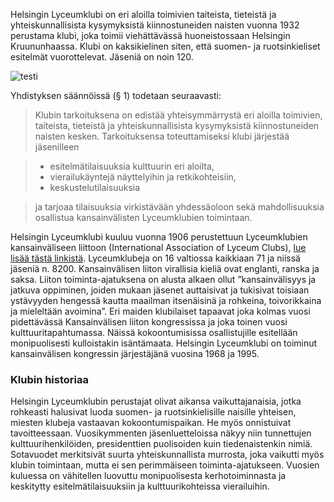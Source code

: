 
Helsingin Lyceumklubi on eri aloilla toimivien taiteista, tieteistä ja yhteiskunnallisista kysymyksistä kiinnostuneiden naisten vuonna 1932 perustama klubi, joka toimii viehättävässä huoneistossaan Helsingin Kruununhaassa. Klubi on kaksikielinen siten, että suomen- ja ruotsinkieliset esitelmät vuorottelevat. Jäseniä on noin 120.

![testi](/app/assets/linkedin_profile_small.jpeg)

Yhdistyksen säännöissä (§ 1) todetaan seuraavasti:
>Klubin tarkoituksena on edistää yhteisymmärrystä eri aloilla toimivien, taiteista, tieteistä ja yhteiskunnallisista kysymyksistä kiinnostuneiden naisten kesken. Tarkoituksensa toteuttamiseksi klubi järjestää jäsenilleen

>* esitelmätilaisuuksia kulttuurin eri aloilta,
>* vierailukäyntejä näyttelyihin ja retkikohteisiin,
>* keskustelutilaisuuksia

>ja tarjoaa tilaisuuksia virkistävään yhdessäoloon sekä mahdollisuuksia osallistua kansainvälisten Lyceumklubien toimintaan.

Helsingin Lyceumklubi kuuluu vuonna 1906 perustettuun Lyceumklubien kansainväliseen liittoon (International Association of Lyceum Clubs), [lue lisää tästä linkistä](http://www.lyceumclub.org/index.php?lang=en "IALC"). Lyceumklubeja on 16 valtiossa kaikkiaan 71 ja niissä jäseniä n. 8200. Kansainvälisen liiton virallisia kieliä ovat englanti, ranska ja saksa. Liiton toiminta-ajatuksena on alusta alkaen ollut ”kansainvälisyys ja jatkuva oppiminen, joiden mukaan jäsenet auttaisivat ja tukisivat 
toisiaan ystävyyden hengessä kautta maailman itsenäisinä ja rohkeina, toivorikkaina ja mieleltään avoimina”. Eri maiden klubilaiset tapaavat joka kolmas vuosi pidettävässä Kansainvälisen liiton kongressissa ja joka toinen vuosi kulttuuritapahtumassa. Näissä kokoontumisissa osallistujille esitellään monipuolisesti kulloistakin isäntämaata. Helsingin Lyceumklubi on toiminut kansainvälisen kongressin järjestäjänä vuosina 
1968 ja 1995.

### Klubin historiaa

Helsingin Lyceumklubin perustajat olivat aikansa vaikuttajanaisia, jotka rohkeasti halusivat luoda suomen- ja ruotsinkielisille naisille yhteisen, miesten klubeja vastaavan kokoontumispaikan. He myös onnistuivat tavoitteessaan. Vuosikymmenten jäsenluetteloissa näkyy niin tunnettujen kulttuurihenkilöiden, presidenttien puolisoiden kuin tiedenaistenkin nimiä. Sotavuodet merkitsivät suurta yhteiskunnallista 
murrosta, joka vaikutti myös klubin toimintaan, mutta ei sen perimmäiseen toiminta-ajatukseen. Vuosien kuluessa on vähitellen luovuttu monipuolisesta kerhotoiminnasta ja keskitytty esitelmätilaisuuksiin ja kulttuurikohteissa vierailuihin.

